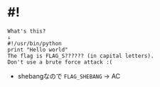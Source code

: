 # #!
```
What's this?
↓
#!/usr/bin/python
print "Hello world"
The flag is FLAG_S?????? (in capital letters).
Don't use a brute force attack :(
```
- shebangなので `FLAG_SHEBANG` -> AC